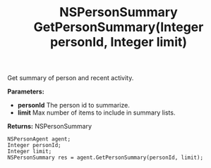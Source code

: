 ﻿---
uid: crmscript_ref_NSPersonAgent_GetPersonSummary
title: NSPersonSummary GetPersonSummary(Integer personId, Integer limit)
intellisense: NSPersonAgent.GetPersonSummary
keywords: NSPersonAgent, GetPersonSummary
so.topic: reference
---

Get summary of person and recent activity.

**Parameters:**
 - **personId** The person id to summarize.
 - **limit** Max number of items to include in summary lists.

**Returns:** NSPersonSummary

```crmscript
NSPersonAgent agent;
Integer personId;
Integer limit;
NSPersonSummary res = agent.GetPersonSummary(personId, limit);
```

